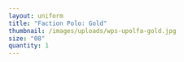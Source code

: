 ```yaml
---
layout: uniform
title: "Faction Polo: Gold"
thumbnail: /images/uploads/wps-upolfa-gold.jpg
size: "08"
quantity: 1
---
```

